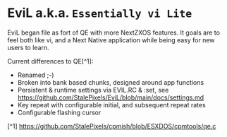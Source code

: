 EviL a.k.a. `Essentially vi Lite`
=================================

EviL began file as fort of QE with more NextZXOS features. It goals are to feel both like vi, and a Next Native application while being easy for new users to learn.

Current differences to QE[^1]:
 * Renamed ;-)
 * Broken into bank based chunks, designed around app functions
 * Persistent & runtime settings via EVIL.RC & :set, see https://github.com/StalePixels/EviL/blob/main/docs/settings.md
 * Key repeat with configurable initial, and subsequent repeat rates
 * Configurable flashing cursor

[^1] https://github.com/StalePixels/cpmish/blob/ESXDOS/cpmtools/qe.c